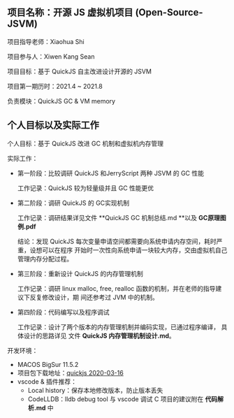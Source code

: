 ## 项目名称：开源 JS 虚拟机项目 (Open-Source-JSVM)

项目指导老师：Xiaohua Shi

项目参与人：Xiwen Kang Sean

项目目标：基于 QuickJS 自主改进设计开源的 JSVM

项目第一期历时：2021.4 ~ 2021.8

负责模块：QuickJS GC & VM memory 



## 个人目标以及实际工作

个人目标：基于 QuickJS 改进 GC 机制和虚拟机内存管理

实际工作：

- 第一阶段：比较调研 QuickJS 和JerryScript 两种 JSVM 的 GC 性能

  工作记录：QuickJS 较为轻量级并且 GC 性能更优

- 第二阶段：调研 QuickJS 的 GC实现机制

  工作记录：调研结果详见文件 **QuickJS GC 机制总结.md **以及 **GC原理图例.pdf**

  结论：发现 QuickJS 每次变量申请空间都需要向系统申请内存空间，耗时严重，设想可以在程序			开始时一次性向系统申请一块较大内存，交由虚拟机自己管理内存分配过程。

- 第三阶段：重新设计 QuickJS 的内存管理机制

  工作记录：调研 linux malloc, free, realloc 函数的机制，并在老师的指导建议下反复修改设计，期					间还参考过 JVM 中的机制。

- 第四阶段：代码编写以及程序调试

  工作记录：设计了两个版本的内存管理机制并编码实现，已通过程序编译， 具体设计的思路详见					文件 **QuickJS 内存管理机制设计.md**。

开发环境：

- MACOS BigSur 11.5.2
- 项目包下载地址：[quickjs 2020-03-16](https://gitee.com/lhtin/quickjs)
- vscode & 插件推荐：
  - Local history：保存本地修改版本，防止版本丢失
  - CodeLLDB：lldb debug tool  与 vscode 调试 C 项目的建议附在 **代码解析.md** 中

